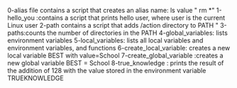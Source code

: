 0-alias file contains a script that creates an alias name: ls value " rm *"
1-hello_you :contains a script that prints hello user, where user is the current Linux user
2-path contains a script that adds /action directory to PATH "
3-paths:counts the number of directories in the PATH
4-global_variables: lists environment variables
5-local_variables:  lists all local variables and environment variables, and functions
6-create_local_variable:  creates a new local variable BEST with value=School
7-create_global_variable :creates a new global variable BEST = School
8-true_knowledge : prints the result of the addition of 128 with the value stored in the environment variable TRUEKNOWLEDGE
